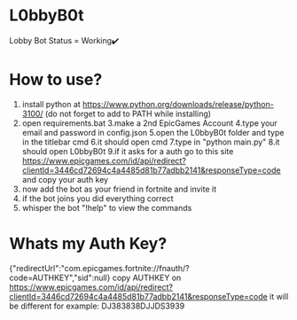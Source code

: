 # L0bbyB0t
Lobby Bot Status = Working✔️


# How to use?
1. install python at https://www.python.org/downloads/release/python-3100/ (do not forget to add to PATH while installing)
2. open requirements.bat
3.make a 2nd EpicGames Account
4.type your email and password in config.json
5.open the L0bbyB0t folder and type in the titlebar cmd
6.it should open cmd
7.type in "python main.py"
8.it should open L0bbyB0t
9.if it asks for a auth go to this site https://www.epicgames.com/id/api/redirect?clientId=3446cd72694c4a4485d81b77adbb2141&responseType=code and copy your auth key
10. now add the bot as your friend in fortnite and invite it
11. if the bot joins you did everything correct
12. whisper the bot "!help" to view the commands


# Whats my Auth Key?
{"redirectUrl":"com.epicgames.fortnite://fnauth/?code=AUTHKEY","sid":null}
copy AUTHKEY on https://www.epicgames.com/id/api/redirect?clientId=3446cd72694c4a4485d81b77adbb2141&responseType=code it will be different for example: DJ383838DJJDS3939
